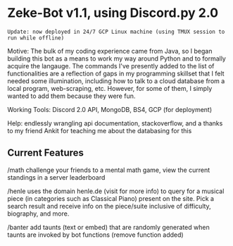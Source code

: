 # Zeke-Bot v1.1, using Discord.py 2.0 

    Update: now deployed in 24/7 GCP Linux machine (using TMUX session to run while offline)
Motive: 
    The bulk of my coding experience came from Java, so I began building this bot as a means to work my way around Python and to formally acquire the langauge.  The commands I've presently added to the list of functionalities are a reflection of gaps in my programming skillset that I felt needed some illumination, including how to talk to a cloud database from a local program, web-scraping, etc.  However, for some of them, I simply wanted to add them because they were fun. 

Working Tools: Discord 2.0 API, MongoDB, BS4, GCP (for deployment)

Help: endlessly wrangling api documentation, stackoverflow, and a thanks to my friend Ankit for teaching me about the databasing for this

## Current Features

  /math challenge your friends to a mental math game, view the current standings in a server leaderboard
  
  /henle uses the domain henle.de (visit for more info) to query for a musical piece (in categories such as Classical Piano)
  present on the site.  Pick a search result and receive info on the piece/suite inclusive of difficulty, biography, and more.
  
  /banter add taunts (text or embed) that are randomly generated when taunts are invoked by bot functions (remove function added)
  



